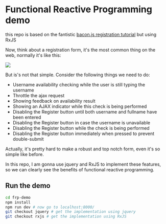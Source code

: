 # Functional Reactive Programming demo



this repo is based on the fantistic [bacon.js registration tutorial](https://baconjs.github.io/tutorials.html) but using RxJS



Now, think about a registration form, it's the most common thing on the web, normally it's like this:



![](http://ww4.sinaimg.cn/large/9b85365djw1f23hsxwdsaj20tl07iwel.jpg)



But is's not that simple. Consider the following things we need to do:

- Username availability checking while the user is still typing the username
- Throttle the ajax request
- Showing feedback on availability result
- Showing an AJAX indicator while this check is being performed
- Disabling the Register button until both username and fullname have been entered
- Disabling the Register button in case the username is unavailable
- Disabling the Register button while the check is being performed
- Disabling the Register button immediately when pressed to prevent double-submit



Actually, it's pretty hard to make a robust and top notch form, even it's so simple like before.



In this repo, I am gonna use jquery and RxJS to implement these features, so we can clearly see the benefits of functional reactive programming.



## Run the demo

```bash
cd frp-demo
npm install 
npm run dev # now go to localhost:8000/
git checkout jquery # get the implementation using jquery
git checkout rxjs # get the implementation using RxJS
```